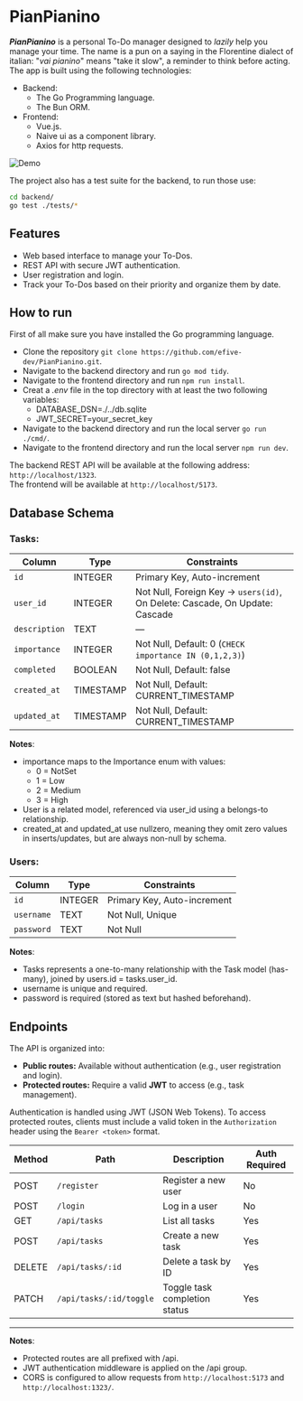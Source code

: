 # PianPianino

**_PianPianino_** is a personal To-Do manager designed to _lazily_ help you manage your time. The name is a pun on a saying in the Florentine dialect of italian: "*vai pianino*" means "take it slow", a reminder to think before acting. <br>
The app is built using the following technologies:
- Backend:
    - The Go Programming language.
    - The Bun ORM.
- Frontend:
    - Vue.js.
    - Naive ui as a component library.
    - Axios for http requests.

![Demo](./assets/PianPianino.gif)

The project also has a test suite for the backend, to run those use:
```bash
cd backend/
go test ./tests/*
```

## Features
- Web based interface to manage your To-Dos.
- REST API with secure JWT authentication.
- User registration and login.
- Track your To-Dos based on their priority and organize them by date.

## How to run
First of all make sure you have installed the Go programming language.
- Clone the repository  ```git clone https://github.com/efive-dev/PianPianino.git```.
- Navigate to the backend directory and run ```go mod tidy```.
- Navigate to the frontend directory and run ```npm run install```.
- Creat a *.env* file in the top directory with at least the two following variables:
    - DATABASE_DSN=./../db.sqlite
    - JWT_SECRET=your_secret_key
- Navigate to the backend directory and run the local server ```go run ./cmd/```.
- Navigate to the frontend directory and run the local server ```npm run dev```.

The backend REST API will be available at the following address: `http://localhost/1323`. <br>
The frontend will be available at `http://localhost/5173`.

## Database Schema
### Tasks:
| Column        | Type      | Constraints                                                                 |
| ------------- | --------- | --------------------------------------------------------------------------- |
| `id`          | INTEGER   | Primary Key, Auto-increment                                                 |
| `user_id`     | INTEGER   | Not Null, Foreign Key → `users(id)`, On Delete: Cascade, On Update: Cascade |
| `description` | TEXT      | —                                                                           |
| `importance`  | INTEGER   | Not Null, Default: 0 (`CHECK importance IN (0,1,2,3)`)                      |
| `completed`   | BOOLEAN   | Not Null, Default: false                                                    |
| `created_at`  | TIMESTAMP | Not Null, Default: CURRENT\_TIMESTAMP                                       |
| `updated_at`  | TIMESTAMP | Not Null, Default: CURRENT\_TIMESTAMP                                       |
**Notes**:
- importance maps to the Importance enum with values:
  - 0 = NotSet
  - 1 = Low
  - 2 = Medium
  - 3 = High
- User is a related model, referenced via user_id using a belongs-to relationship.
- created_at and updated_at use nullzero, meaning they omit zero values in inserts/updates, but are always non-null by schema.

### Users:
| Column     | Type    | Constraints                 |
| ---------- | ------- | --------------------------- |
| `id`       | INTEGER | Primary Key, Auto-increment |
| `username` | TEXT    | Not Null, Unique            |
| `password` | TEXT    | Not Null                    |
**Notes**:
- Tasks represents a one-to-many relationship with the Task model (has-many), joined by users.id = tasks.user_id.
- username is unique and required.
- password is required (stored as text but hashed beforehand).

## Endpoints

The API is organized into:

- **Public routes:** Available without authentication (e.g., user registration and login).
- **Protected routes:** Require a valid **JWT** to access (e.g., task management).

Authentication is handled using JWT (JSON Web Tokens). To access protected routes, clients must include a valid token in the `Authorization` header using the `Bearer <token>` format.

| Method | Path                   | Description                   | Auth Required |
|--------|------------------------|-------------------------------|--------------|
| POST   | `/register`            | Register a new user            | No           |
| POST   | `/login`               | Log in a user                  | No           |
| GET    | `/api/tasks`           | List all tasks                 | Yes          |
| POST   | `/api/tasks`           | Create a new task              | Yes          |
| DELETE | `/api/tasks/:id`       | Delete a task by ID            | Yes          |
| PATCH  | `/api/tasks/:id/toggle`| Toggle task completion status | Yes          |

---

**Notes**:
- Protected routes are all prefixed with /api.
- JWT authentication middleware is applied on the /api group.
- CORS is configured to allow requests from `http://localhost:5173` and `http://localhost:1323/`.


